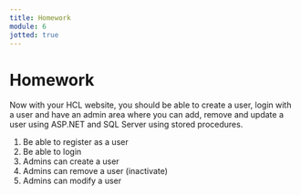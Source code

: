 ```yaml
---
title: Homework
module: 6
jotted: true
---
```


# Homework

Now with your HCL website, you should be able to create a user, login with a user and have an admin area where you can add, remove and update a user using ASP.NET and SQL Server using stored procedures.

1. Be able to register as a user
2. Be able to login
3. Admins can create a user
4. Admins can remove a user (inactivate)
5. Admins can modify a user

<!--
### For players:

1. They should be able to register, and login/logout
2. Enter, view, and edit the game(s) they play.
3. Enter, view and edit their name, address, phone
4. Enter, view and edit their gamer tag
5. They should be able to subscribe or unsubscribe from correspondence
6. They should be able to change their information including their username and password

### For administrators

1. They should able to login/logout
2. They should able to view all players and their details.
3. They should be able to search for a player by name and/or gamer tag
4. They should be able to run reports on all the players, including games played.
5. They should able to change their information including their username and password

### For both players and admins

1. If they attempt to log in more than three times unsuccessfully, they should be locked out

In this homework, create basic queries for players and administrators for SELECT and INSERT statements and connect using ASP.NET and PHP.

1. Create SELECT statements for players and administrators.
2. Create INSERT statements for players and administrators.
3. Show on an ASP.NET page all the users stored in the Users table store in MS SQL.
4. Show on a basic HTML page all the users stored in the Users table in a MySQL database using PHP.
5. Save your files and upload them to your GitHub repository.
6. Turn in your link to Moodle.
-->